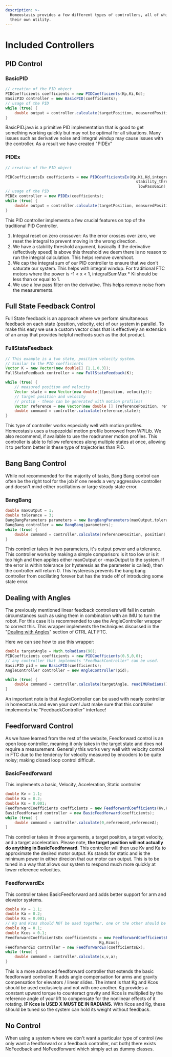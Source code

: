 ```yaml
---
description: >-
  Homeostasis provides a few different types of controllers, all of which with
  their own utility.
---
```


# Included Controllers

## PID Control 

### BasicPID 

```java
// creation of the PID object
PIDCoefficients coefficients = new PIDCoefficients(Kp,Ki,Kd);
BasicPID controller = new BasicPID(coefficients);
// usage of the PID 
while (true) {
    double output = controller.calculate(targetPosition, measuredPosition);
}
```

BasicPID.java is a primitive PID implementation that is good to get something working quickly but may not be optimal for all situations. Many issues such as derivative noise and integral windup may cause issues with the controller. As a result we have created "PIDEx"

### PIDEx 

```java
// creation of the PID object

PIDCoefficientsEx coefficients = new PIDCoefficientsEx(Kp,Ki,Kd,integralSumMax
                                                         stability_thresh,
                                                          lowPassGain);
// usage of the PID 
PIDEx controller = new PIDEx(coefficients);
while (true) {
    double output = controller.calculate(targetPosition, measuredPosition);
}
```

This PID controller implements a few crucial features on top of the traditional PID Controller.  

1. Integral reset on zero crossover: As the error crosses over zero, we reset the integral to prevent moving in the wrong direction. 
2. We have a stability threshold argument, basically if the derivative (effectively speed) is above this threshold we deem there is no reason to run the integral calculation. This helps remove overshoot. 
3. We cap the integral sum of our PID controller to ensure that we don't saturate our system. This helps with integral windup. For traditional FTC motors where the power is -1 < x < 1, integralSumMax \* Ki should be less than or equal to 1. 
4. We use a low pass filter on the derivative. This helps remove noise from the measurements. 

## Full State Feedback Control

Full State feedback is an approach where we perform simultaneous feedback on each state (position, velocity, etc) of our system in parallel. To make this easy we use a custom vector class that is effectively an extension of an array that provides helpful methods such as the dot product. 

### FullStateFeedback

```java
// This example is a two state, position velocity system. 
// Similar to the PID coefficients 
Vector K = new Vector(new double[] {1.1,0.3});
FullStateFeedback controller = new FullStateFeedback(K);

while (true) {
    // measured position and velocity 
    Vector state = new Vector(new double[]{position, velocity}); 
    // target position and velocity
    // protip - these can be generated with motion profiles!
    Vector reference = new Vector(new double [] {referencePosition, referenceVelocity}); 
    double command = controller.calculate(reference,state); 
}
```

This type of controller works especially well with motion profiles. Homeostasis uses a trapezoidal motion profile borrowed from WPILib. We also recommend, if available to use the roadrunner motion profiles. This controller is able to follow references along multiple states at once, allowing it to perform better in these type of trajectories than PID. 

## Bang Bang Control

While not recommended for the majority of tasks, Bang Bang control can often be the right tool for the job if one needs a very aggressive controller and doesn't mind either oscillations or large steady state error.

### BangBang

```java
double maxOutput = 1;
double tolerance = 3; 
BangBangParameters parameters = new BangBangParameters(maxOutput,tolerance);
BangBang controller = new BangBang(parameters); 
while (true) {
	double command = controller.calculate(referencePosition, position); 
}
```

This controller takes in two parameters, it's output power and a tolerance. This controller works by making a simple comparison: is it too low or is it too high and then applies either maxOutput or -maxOutput to the system. If the error is within tolerance (or hysteresis as the parameter is called), then the controller will return 0. This hysteresis prevents the bang bang controller from oscillating forever but has the trade off of introducing some state error. 

## Dealing with Angles

The previously mentioned linear feedback controllers will fail in certain circumstances such as using them in combination with an IMU to turn the robot. For this case it is recommended to use the AngleController wrapper to correct this. This wrapper implements the techniques discussed in the "[Dealing with Angles](https://www.ctrlaltftc.com/controlling-heading)" section of CTRL ALT FTC.  

Here we can see how to use this wrapper:

```java
double targetAngle = Math.toRadians(90);
PIDCoefficients coefficients = new PIDCoefficients(0.5,0,0);
// any controller that implements "FeedbackController" can be used.
BasicPID pid = new BasicPID(coefficients);  
AngleController controller = new AngleController(pid); 

while (true) {
	double command = controller.calculate(targetAngle, readIMURadians()); 
}
```

An important note is that AngleController can be used with nearly controller in homeostasis and even your own! Just make sure that this controller implements the "FeedbackController" interface! 

## Feedforward Control

As we have learned from the rest of the website, Feedforward control is an open loop controller, meaning it only takes in the target state and does not require a measurement. Generally this works very well with velocity control in FTC due to the tendency for velocity measured by encoders to be quite noisy; making closed loop control difficult. 

### BasicFeedforward

This implements a basic, Velocity, Acceleration, Static controller

```java
double Kv = 1.1;
double Ka = 0.2;
double Ks = 0.001; 
FeedforwardCoefficients coefficients = new FeedforwardCoefficients(Kv,Ka,Ks);
BasicFeedforward controller = new BasicFeedforward(coefficients); 
while (true) {
	double command = controller.calculate(0,referenceV,referenceA);
}
```

This controller takes in three arguments, a target position, a target velocity, and a target acceleration. Please note, **the target position will not actually do anything in BasicFeedforward**. This controller will then use Kv and Ka to approximate the desired motor output. Ks stands for static and is the minimum power in either direcion that our motor can output. This is to be tuned in a way that allows our system to respond much more quickly at lower reference velocities. 

### FeedforwardEx

This controller takes BasicFeedforward and adds better support for arm and elevator systems. 

```java
double Kv = 1.1;
double Ka = 0.2;
double Ks = 0.001;
// Kg and Kcos should NOT be used together, one or the other should be zero. 
double Kg = 0.1;
double Kcos = 0.1;
FeedforwardCoefficientsEx coefficientsEx = new FeedforwardCoefficientsEx(Kv,Ka,Ks,
								         Kg,Kcos);
FeedforwardEx controller = new FeedforwardEx(coefficientsEx);
while (true) {
	double command = controller.calculate(x,v,a);
}
```

This is a more advanced feedforward controller that extends the basic feedforward controller. It adds angle compensation for arms and gravity compensation for elevators / linear slides. The intent is that Kg and Kcos should be used exclusively and not with one another. Kg provides a constant upward torque to counteract gravity and Kcos is multiplied by the reference angle of your lift to compensate for the nonlinear effects of it rotating. **IF Kcos is USED X MUST BE IN RADIANS.**  With Kcos and Kg, these should be tuned so the system can hold its weight without feedback. 

## No Control

When using a system where we don't want a particular type of control (we only want a feedforward or a feedback controller, not both) there exists NoFeedback and NoFeedforward which simply act as dummy classes.
